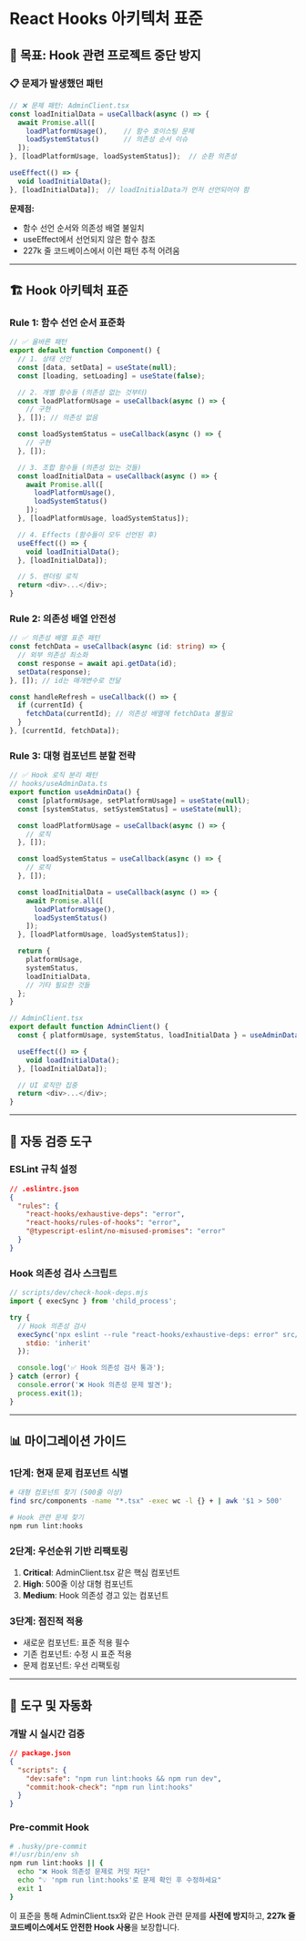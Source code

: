 # React Hooks 아키텍처 표준

## 🎯 목표: Hook 관련 프로젝트 중단 방지

### 📋 **문제가 발생했던 패턴**

```typescript
// ❌ 문제 패턴: AdminClient.tsx
const loadInitialData = useCallback(async () => {
  await Promise.all([
    loadPlatformUsage(),    // 함수 호이스팅 문제
    loadSystemStatus()      // 의존성 순서 이슈
  ]);
}, [loadPlatformUsage, loadSystemStatus]);  // 순환 의존성

useEffect(() => {
  void loadInitialData();
}, [loadInitialData]);  // loadInitialData가 먼저 선언되어야 함
```

**문제점:**
- 함수 선언 순서와 의존성 배열 불일치
- useEffect에서 선언되지 않은 함수 참조
- 227k 줄 코드베이스에서 이런 패턴 추적 어려움

---

## 🏗️ **Hook 아키텍처 표준**

### **Rule 1: 함수 선언 순서 표준화**

```typescript
// ✅ 올바른 패턴
export default function Component() {
  // 1. 상태 선언
  const [data, setData] = useState(null);
  const [loading, setLoading] = useState(false);

  // 2. 개별 함수들 (의존성 없는 것부터)
  const loadPlatformUsage = useCallback(async () => {
    // 구현
  }, []); // 의존성 없음

  const loadSystemStatus = useCallback(async () => {
    // 구현
  }, []);

  // 3. 조합 함수들 (의존성 있는 것들)
  const loadInitialData = useCallback(async () => {
    await Promise.all([
      loadPlatformUsage(),
      loadSystemStatus()
    ]);
  }, [loadPlatformUsage, loadSystemStatus]);

  // 4. Effects (함수들이 모두 선언된 후)
  useEffect(() => {
    void loadInitialData();
  }, [loadInitialData]);

  // 5. 렌더링 로직
  return <div>...</div>;
}
```

### **Rule 2: 의존성 배열 안전성**

```typescript
// ✅ 의존성 배열 표준 패턴
const fetchData = useCallback(async (id: string) => {
  // 외부 의존성 최소화
  const response = await api.getData(id);
  setData(response);
}, []); // id는 매개변수로 전달

const handleRefresh = useCallback(() => {
  if (currentId) {
    fetchData(currentId); // 의존성 배열에 fetchData 불필요
  }
}, [currentId, fetchData]);
```

### **Rule 3: 대형 컴포넌트 분할 전략**

```typescript
// ✅ Hook 로직 분리 패턴
// hooks/useAdminData.ts
export function useAdminData() {
  const [platformUsage, setPlatformUsage] = useState(null);
  const [systemStatus, setSystemStatus] = useState(null);

  const loadPlatformUsage = useCallback(async () => {
    // 로직
  }, []);

  const loadSystemStatus = useCallback(async () => {
    // 로직
  }, []);

  const loadInitialData = useCallback(async () => {
    await Promise.all([
      loadPlatformUsage(),
      loadSystemStatus()
    ]);
  }, [loadPlatformUsage, loadSystemStatus]);

  return {
    platformUsage,
    systemStatus,
    loadInitialData,
    // 기타 필요한 것들
  };
}

// AdminClient.tsx
export default function AdminClient() {
  const { platformUsage, systemStatus, loadInitialData } = useAdminData();

  useEffect(() => {
    void loadInitialData();
  }, [loadInitialData]);

  // UI 로직만 집중
  return <div>...</div>;
}
```

---

## 🔧 **자동 검증 도구**

### **ESLint 규칙 설정**
```json
// .eslintrc.json
{
  "rules": {
    "react-hooks/exhaustive-deps": "error",
    "react-hooks/rules-of-hooks": "error",
    "@typescript-eslint/no-misused-promises": "error"
  }
}
```

### **Hook 의존성 검사 스크립트**
```javascript
// scripts/dev/check-hook-deps.mjs
import { execSync } from 'child_process';

try {
  // Hook 의존성 검사
  execSync('npx eslint --rule "react-hooks/exhaustive-deps: error" src/', {
    stdio: 'inherit'
  });

  console.log('✅ Hook 의존성 검사 통과');
} catch (error) {
  console.error('❌ Hook 의존성 문제 발견');
  process.exit(1);
}
```

---

## 📊 **마이그레이션 가이드**

### **1단계: 현재 문제 컴포넌트 식별**
```bash
# 대형 컴포넌트 찾기 (500줄 이상)
find src/components -name "*.tsx" -exec wc -l {} + | awk '$1 > 500'

# Hook 관련 문제 찾기
npm run lint:hooks
```

### **2단계: 우선순위 기반 리팩토링**
1. **Critical**: AdminClient.tsx 같은 핵심 컴포넌트
2. **High**: 500줄 이상 대형 컴포넌트
3. **Medium**: Hook 의존성 경고 있는 컴포넌트

### **3단계: 점진적 적용**
- 새로운 컴포넌트: 표준 적용 필수
- 기존 컴포넌트: 수정 시 표준 적용
- 문제 컴포넌트: 우선 리팩토링

---

## 🚀 **도구 및 자동화**

### **개발 시 실시간 검증**
```json
// package.json
{
  "scripts": {
    "dev:safe": "npm run lint:hooks && npm run dev",
    "commit:hook-check": "npm run lint:hooks"
  }
}
```

### **Pre-commit Hook**
```bash
# .husky/pre-commit
#!/usr/bin/env sh
npm run lint:hooks || {
  echo "❌ Hook 의존성 문제로 커밋 차단"
  echo "💡 'npm run lint:hooks'로 문제 확인 후 수정하세요"
  exit 1
}
```

이 표준을 통해 AdminClient.tsx와 같은 Hook 관련 문제를 **사전에 방지**하고, **227k 줄 코드베이스에서도 안전한 Hook 사용**을 보장합니다.